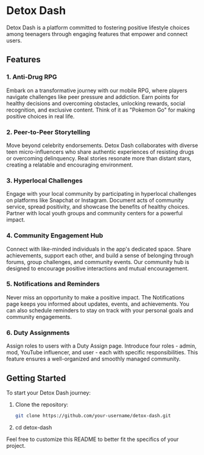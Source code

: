 # Detox Dash
Detox Dash is a platform committed to fostering positive lifestyle choices among teenagers through engaging features that empower and connect users.

## Features

### 1. Anti-Drug RPG
Embark on a transformative journey with our mobile RPG, where players navigate challenges like peer pressure and addiction. Earn points for healthy decisions and overcoming obstacles, unlocking rewards, social recognition, and exclusive content. Think of it as "Pokemon Go" for making positive choices in real life.

### 2. Peer-to-Peer Storytelling
Move beyond celebrity endorsements. Detox Dash collaborates with diverse teen micro-influencers who share authentic experiences of resisting drugs or overcoming delinquency. Real stories resonate more than distant stars, creating a relatable and encouraging environment.

### 3. Hyperlocal Challenges
Engage with your local community by participating in hyperlocal challenges on platforms like Snapchat or Instagram. Document acts of community service, spread positivity, and showcase the benefits of healthy choices. Partner with local youth groups and community centers for a powerful impact.

### 4. Community Engagement Hub
Connect with like-minded individuals in the app's dedicated space. Share achievements, support each other, and build a sense of belonging through forums, group challenges, and community events. Our community hub is designed to encourage positive interactions and mutual encouragement.

### 5. Notifications and Reminders
Never miss an opportunity to make a positive impact. The Notifications page keeps you informed about updates, events, and achievements. You can also schedule reminders to stay on track with your personal goals and community engagements.

### 6. Duty Assignments
Assign roles to users with a Duty Assign page. Introduce four roles - admin, mod, YouTube influencer, and user - each with specific responsibilities. This feature ensures a well-organized and smoothly managed community.

## Getting Started

To start your Detox Dash journey:

1. Clone the repository:
   ```bash
   git clone https://github.com/your-username/detox-dash.git
2. cd detox-dash


Feel free to customize this README to better fit the specifics of your project.
